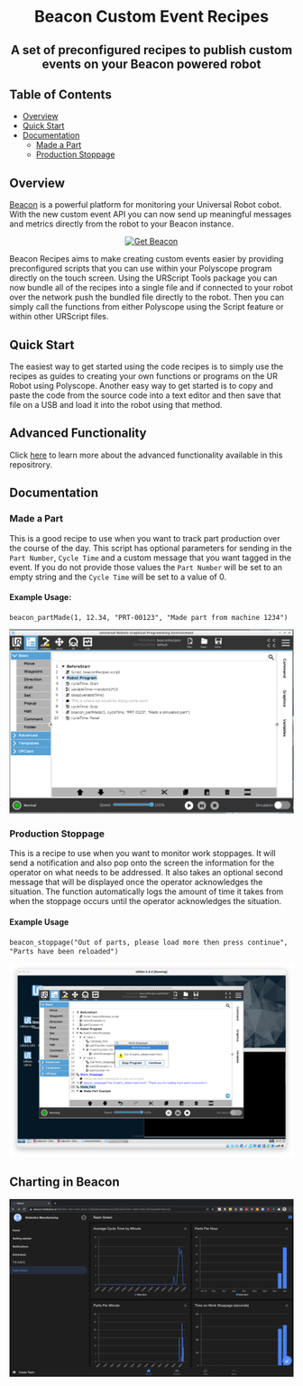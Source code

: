 <h1 align="center"> Beacon Custom Event Recipes</h1>

<h2 align="center"> A set of preconfigured recipes to publish custom events on your Beacon powered robot</h2>


## Table of Contents

- [Overview](#overview)
- [Quick Start](#quick-start)
- [Documentation](#documentation)
    - [Made a Part](#made-a-part)
    - [Production Stoppage](#production-stoppage)

## Overview

[Beacon](https://www.hirebotics.com/beacon) is a powerful platform for monitoring your Universal Robot cobot.  With the new custom event API you can now send up meaningful messages and metrics directly from the robot to your Beacon instance.


<div class="hs-cta-wrapper" id="hs-cta-wrapper-dd01f58d-3d2d-429d-9d15-f803b3e74f09" align="center" >
  <span class="hs-cta-node hs-cta-dd01f58d-3d2d-429d-9d15-f803b3e74f09" id="hs-cta-dd01f58d-3d2d-429d-9d15-f803b3e74f09">
     <!--[if lte IE 8]><div id="hs-cta-ie-element"></div><![endif]-->
     <a href="https://hirebotics.com/beacon-sign-up"  target="_blank" >
        <img class="hs-cta-img" id="hs-cta-img-dd01f58d-3d2d-429d-9d15-f803b3e74f09" style="border-width:0px;" src="https://no-cache.hubspot.com/cta/default/5050021/dd01f58d-3d2d-429d-9d15-f803b3e74f09.png"  alt="Get Beacon"/>
     </a>
   </span>
 </div>

Beacon Recipes aims to make creating custom events easier by providing preconfigured scripts that you can use within your Polyscope program directly on the touch screen.  Using the URScript Tools package you can now bundle all of the recipes into a single file and if connected to your robot over the network push the bundled file directly to the robot.  Then you can simply call the functions from either Polyscope using the Script feature or within other URScript files.

## Quick Start

The easiest way to get started using the code recipes is to simply use the recipes as guides to creating your own functions or programs on the UR Robot using Polyscope.  Another easy way to get started is to copy and paste the code from the source code into a text editor and then save that file on a USB and load it into the robot using that method.

## Advanced Functionality

Click [here](./docs/advancedRepoFunctionality.md) to learn more about the advanced functionality available in this repositrory. 

## Documentation

### Made a Part
  This is a good recipe to use when you want to track part production over the course of the day.  This script has optional parameters for sending in the `Part Number`, `Cycle Time` and a custom message that you want tagged in the event.  If you do not provide those values the `Part Number` will be set to an empty string and the `Cycle Time` will be set to a value of 0.

  #### Example Usage:
  ```
  beacon_partMade(1, 12.34, "PRT-00123", "Made part from machine 1234")
  ```

![img](./docs/images/partMadePolyscope.png)


### Production Stoppage

This is a recipe to use when you want to monitor work stoppages.  It will send a notification and also pop onto the screen the information for the operator on what needs to be addressed.  It also takes an optional second message that will be displayed once the operator acknowledges the situation.  The function automatically logs the amount of time it takes from when the stoppage occurs until the operator acknowledges the situation.

#### Example Usage
```
beacon_stoppage("Out of parts, please load more then press continue", "Parts have been reloaded")
```

![img](./docs/images/workStoppagePolyscope.png)

## Charting in Beacon

![img](./docs/images/BeaconMetrics.png)